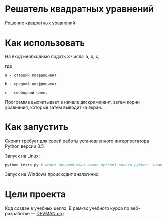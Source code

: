 # Решатель квадратных уравнений

Решение квадратных уравнений

# Как использовать

На вход необходимо подать 3 числа: a, b, c,

где 

    а - старший коэффициент

    b - средний коэффициент
    
    с - свободный член.
    
Программа высчитывает в начале дискриминант, затем корни уравнения, которые затем выводит на экран.

# Как запустить

Скрипт требует для своей работы установленного интерпретатора Python версии 3.5

Запуск на Linux:

```bash
python tests.py # может понадобиться вызов python3 вместо python, зависит от настроек операционной системы
```

Запуск на Windows происходит аналогично.

# Цели проекта

Код создан в учебных целях. В рамках учебного курса по веб-разработке ― [DEVMAN.org](https://devman.org)
